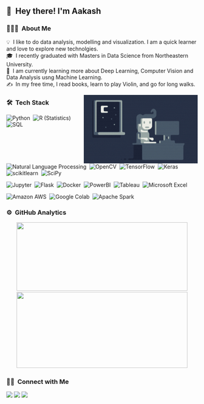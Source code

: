## 👋 &nbsp;Hey there! I'm Aakash

### 👨🏻‍💻 &nbsp;About Me

💡 &nbsp;I like to do data analysis, modelling and visualization. I am a quick learner and love to explore new technolgies.\
🎓 &nbsp;I recently graduated with Masters in Data Science from Northeastern University.\
🌱 &nbsp;I am currently learning more about Deep Learning, Computer Vision and Data Analysis usng Machine Learning.\
✍️ &nbsp;In my free time, I read books, learn to play Violin, and go for long walks.



<img alt="Night Coding" src="https://raw.githubusercontent.com/aakash1411/aakash1411/master/Night-Coding.gif" align="right" width="300" height="180"/>

### 🛠 &nbsp;Tech Stack

![Python](https://img.shields.io/badge/Python-F2C811?style=for-the-badge&logo=python&logoColor=white)&nbsp;
![R (Statistics)](https://img.shields.io/badge/R-276DC3?style=for-the-badge&logo=r&logoColor=white)&nbsp;
![SQL](https://img.shields.io/badge/MySQL-00000F?style=for-the-badge&logo=mysql&logoColor=white)&nbsp;

![Natural Language Processing](https://img.shields.io/badge/Natural%20Language%20Processing-FF6F00?style=for-the-badge&logo=Naver&logoColor=white)&nbsp;
![OpenCV](https://img.shields.io/badge/OpenCV-27338e?style=for-the-badge&logo=OpenCV&logoColor=white)&nbsp;
![TensorFlow](https://img.shields.io/badge/TensorFlow-FF6F00?style=for-the-badge&logo=TensorFlow&logoColor=white)&nbsp;
![Keras](https://img.shields.io/badge/Keras-D00000?style=for-the-badge&logo=Keras&logoColor=white)&nbsp;
![scikitlearn](https://img.shields.io/badge/scikitlearn-F7931E?style=for-the-badge&logo=scikit-learn&logoColor=white)&nbsp;
![SciPy](https://img.shields.io/badge/SciPy-8CAAE6?style=for-the-badge&logo=SciPy&logoColor=white)&nbsp;

![Jupyter](https://img.shields.io/badge/Jupyter-F37626.svg?&style=for-the-badge&logo=Jupyter&logoColor=white)&nbsp;
![Flask](https://img.shields.io/badge/Flask-000000?style=for-the-badge&logo=flask&logoColor=white)&nbsp;
![Docker](https://img.shields.io/badge/Docker-2CA5E0?style=for-the-badge&logo=docker&logoColor=white)&nbsp;
![PowerBI](https://img.shields.io/badge/PowerBI-F2C811?style=for-the-badge&logo=Power%20BI&logoColor=white)&nbsp;
![Tableau](https://img.shields.io/badge/Tableau-E97627?style=for-the-badge&logo=Tableau&logoColor=white)&nbsp;
![Microsoft Excel](https://img.shields.io/badge/Microsoft%20Excel-217346?style=for-the-badge&logo=Microsoft%20Excel&logoColor=white)&nbsp;

![Amazon AWS](https://img.shields.io/badge/Amazon%20AWS-232F3E?style=for-the-badge&logo=Amazon%20AWS&logoColor=white)&nbsp;
![Google Colab](https://img.shields.io/badge/Google%20Colab-F9AB00?style=for-the-badge&logo=Google%20Colab&logoColor=white)&nbsp;
![Apache Spark](https://img.shields.io/badge/Apache%20Spark-E25A1C?style=for-the-badge&logo=Apache%20Spark&logoColor=white)&nbsp;


### ⚙️ &nbsp;GitHub Analytics

<p align="center">
<a href="https://github.com/aakash1411">
  <img width="450em" height="180em" src="https://github-readme-stats-eight-theta.vercel.app/api?username=aakash1411&show_icons=true&theme=dracula&include_all_commits=true&count_private=true" />
  <img width="450em" height="200em" src="https://github-readme-stats-eight-theta.vercel.app/api/top-langs/?username=aakash1411&layout=compact&exclude_lang=java+r&theme=vue-dark" />
</a>
</p>

### 🤝🏻 &nbsp;Connect with Me

<p align="left">
<a href="https://www.instagram.com/aakashs_/"><img src="https://img.shields.io/badge/Instagram-E4405F?style=for-the-badge&logo=instagram&logoColor=white"/></a>
<a href="https://www.linkedin.com/in/aakashs14/"><img src="https://img.shields.io/badge/LinkedIn-0077B5?style=for-the-badge&logo=linkedin&logoColor=white"/></a>
<a href="mailto:shahaakash1411@gmail.com"><img src="https://img.shields.io/badge/Gmail-D14836?style=for-the-badge&logo=gmail&logoColor=white"/></a>
</p>
